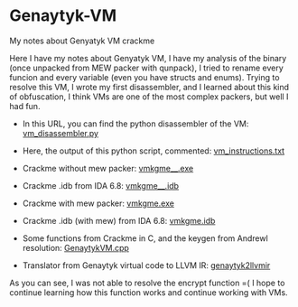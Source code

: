 # Genaytyk-VM
My notes about Genyatyk VM crackme

Here I have my notes about Genyatyk VM, I have my analysis of the binary (once unpacked from MEW packer with qunpack), I tried to rename every funcion and every variable (even you have structs and enums). Trying to resolve this VM, I wrote my first disassembler, and I learned about this kind of obfuscation, I think VMs are one of the most complex packers, but well I had fun.

+ In this URL, you can find the python disassembler of the VM: <a href="https://github.com/Fare9/Genaytyk-VM/blob/master/vm_disassembler.py">vm_disassembler.py</a>

+ Here, the output of this python script, commented: <a href="https://github.com/Fare9/Genaytyk-VM/blob/master/vm_instructions.txt">vm_instructions.txt</a>

+ Crackme without mew packer: <a href="https://github.com/Fare9/Genaytyk-VM/blob/master/vmkgme__.exe">vmkgme__.exe</a>

+ Crackme .idb from IDA 6.8: <a href="https://github.com/Fare9/Genaytyk-VM/blob/master/vmkgme__.idb">vmkgme__.idb</a>

+ Crackme with mew packer: <a href="https://github.com/Fare9/Genaytyk-VM/blob/master/VMkgme.exe.exe">vmkgme.exe</a>

+ Crackme .idb (with mew) from IDA 6.8: <a href="https://github.com/Fare9/Genaytyk-VM/blob/master/VMkgme.idb">vmkgme.idb</a>

+ Some functions from Crackme in C, and the keygen from Andrewl resolution: <a href="https://github.com/Fare9/Genaytyk-VM/blob/master/GenaytykVM.cpp">GenaytykVM.cpp</a>

+ Translator from Genaytyk virtual code to LLVM IR: <a href="https://github.com/Fare9/Genaytyk-VM/tree/master/genaytyk2llvmir">genaytyk2llvmir</a>

As you can see, I was not able to resolve the encrypt function =( I hope to continue learning how this function works and continue working with VMs.
